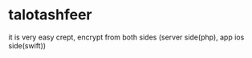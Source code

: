 # talotashfeer
it is very easy crept, encrypt from both sides (server side(php), app ios side(swift))
